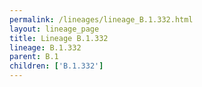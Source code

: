 ```yaml
---
permalink: /lineages/lineage_B.1.332.html
layout: lineage_page
title: Lineage B.1.332
lineage: B.1.332
parent: B.1
children: ['B.1.332']
---
```

